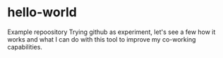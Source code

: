# hello-world
Example repoository
Trying github as experiment, let's see a few how it works and what I can do with this tool to improve my co-working capabilities. 
